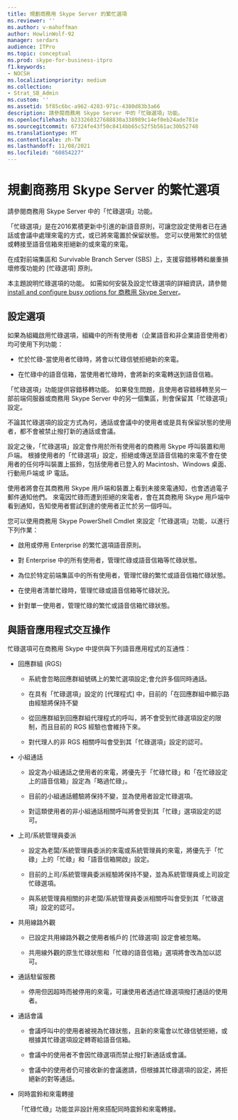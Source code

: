 ```yaml
---
title: 規劃商務用 Skype Server 的繁忙選項
ms.reviewer: ''
ms.author: v-mahoffman
author: HowlinWolf-92
manager: serdars
audience: ITPro
ms.topic: conceptual
ms.prod: skype-for-business-itpro
f1.keywords:
- NOCSH
ms.localizationpriority: medium
ms.collection:
- Strat_SB_Admin
ms.custom: ''
ms.assetid: 5f85c6bc-a962-4283-971c-4380d83b3a66
description: 請參閱商務用 Skype Server 中的「忙碌選項」功能。
ms.openlocfilehash: b233260327688830a338989c14ef0eb24ade781e
ms.sourcegitcommit: 67324fe43f50c8414bb65c52f5b561ac30b52748
ms.translationtype: MT
ms.contentlocale: zh-TW
ms.lasthandoff: 11/08/2021
ms.locfileid: "60854227"
---
```

# <a name="plan-for-busy-options-for-skype-for-business-server"></a>規劃商務用 Skype Server 的繁忙選項
 
請參閱商務用 Skype Server 中的「忙碌選項」功能。
  
「忙碌選項」是在2016累積更新中引進的新語音原則，可讓您設定使用者已在通話或會議中處理來電的方式，或已將來電置於保留狀態。 您可以使用繁忙的信號或轉接至語音信箱來拒絕新的或來電的來電。 
  
在成對前端集區和 Survivable Branch Server (SBS) 上，支援容錯移轉和嚴重損壞修復功能的 [忙碌選項] 原則。
  
本主題說明忙碌選項的功能。 如需如何安裝及設定忙碌選項的詳細資訊，請參閱[install and configure busy options for 商務用 Skype Server](../../deploy/deploy-enterprise-voice/install-and-configure-busy-options.md)。
  
## <a name="configuration-options"></a>設定選項

如果為組織啟用忙碌選項，組織中的所有使用者（企業語音和非企業語音使用者）均可使用下列功能：
  
- 忙於忙碌-當使用者忙碌時，將會以忙碌信號拒絕新的來電。
    
- 在忙碌中的語音信箱，當使用者忙碌時，會將新的來電轉送到語音信箱。
    
「忙碌選項」功能提供容錯移轉功能。 如果發生問題，且使用者容錯移轉至另一部前端伺服器或商務用 Skype Server 中的另一個集區，則會保留其「忙碌選項」設定。
  
不論其忙碌選項的設定方式為何，通話或會議中的使用者或是具有保留狀態的使用者，都不會被禁止撥打新的通話或會議。 
  
設定之後，「忙碌選項」設定會作用於所有使用者的商務用 Skype 呼叫裝置和用戶端。 根據使用者的「忙碌選項」設定，拒絕或傳送至語音信箱的來電不會在使用者的任何呼叫裝置上振鈴，包括使用者已登入的 Macintosh、Windows 桌面、行動用戶端或 IP 電話。 
  
使用者將會在其商務用 Skype 用戶端和裝置上看到未接來電通知，也會透過電子郵件通知他們。 來電因忙碌而遭到拒絕的來電者，會在其商務用 Skype 用戶端中看到通知，告知使用者嘗試到達的使用者正忙於另一個呼叫。
  
您可以使用商務用 Skype PowerShell Cmdlet 來設定「忙碌選項」功能，以進行下列作業：
  
- 啟用或停用 Enterprise 的繁忙選項語音原則。
    
- 對 Enterprise 中的所有使用者，管理忙碌或語音信箱等忙碌狀態。
    
- 為位於特定前端集區中的所有使用者，管理忙碌的繁忙或語音信箱忙碌狀態。
    
- 在使用者清單忙碌時，管理忙碌或語音信箱等忙碌狀況。
    
- 針對單一使用者，管理忙碌的繁忙或語音信箱忙碌狀態。
    
## <a name="interoperability-with-voice-applications"></a>與語音應用程式交互操作

忙碌選項可在商務用 Skype 中提供與下列語音應用程式的互通性：
  
- 回應群組 (RGS) 
    
  - 系統會忽略回應群組號碼上的繁忙選項設定;會允許多個同時通話。 
    
  - 在具有「忙碌選項」設定的 [代理程式] 中，目前的「在回應群組中顯示路由經驗將保持不變
    
  - 從回應群組到回應群組代理程式的呼叫，將不會受到忙碌選項設定的限制，而且目前的 RGS 經驗也會維持下來。
    
  - 對代理人的非 RGS 相關呼叫會受到其「忙碌選項」設定的認可。
    
- 小組通話
    
  - 設定為小組通話之使用者的來電，將優先于「忙碌忙碌」和「在忙碌設定上的語音信箱」設定為「略過忙碌」。
    
  - 目前的小組通話體驗將保持不變，並為使用者設定忙碌選項。
    
  - 對這類使用者的非小組通話相關呼叫將會受到其「忙碌」選項設定的認可。
    
- 上司/系統管理員委派 
    
  - 設定為老闆/系統管理員委派的來電或系統管理員的來電，將優先于「忙碌」上的「忙碌」和「語音信箱開啟」設定。
    
  - 目前的上司/系統管理員委派經驗將保持不變，並為系統管理員或上司設定忙碌選項。
    
  - 與系統管理員相關的非老闆/系統管理員委派相關呼叫會受到其「忙碌選項」設定的認可。
    
- 共用線路外觀 
    
  - 已設定共用線路外觀之使用者帳戶的 [忙碌選項] 設定會被忽略。 
    
  - 共用線外觀的原生忙碌狀態和「忙碌的語音信箱」選項將會改為加以認可。
    
- 通話駐留服務 
    
  - 停用但因超時而被停用的來電，可讓使用者透過忙碌選項撥打通話的使用者。 
    
- 通話會議
    
  - 會議呼叫中的使用者被視為忙碌狀態，且新的來電會以忙碌信號拒絕，或根據其忙碌選項設定轉寄給語音信箱。
    
  - 會議中的使用者不會因忙碌選項而禁止撥打新通話或會議。
    
  - 會議中的使用者仍可接收新的會議邀請，但根據其忙碌選項的設定，將拒絕新的對等通話。
    
- 同時震鈴和來電轉接
    
    「忙碌忙碌」功能並非設計用來搭配同時震鈴和來電轉接。
    

